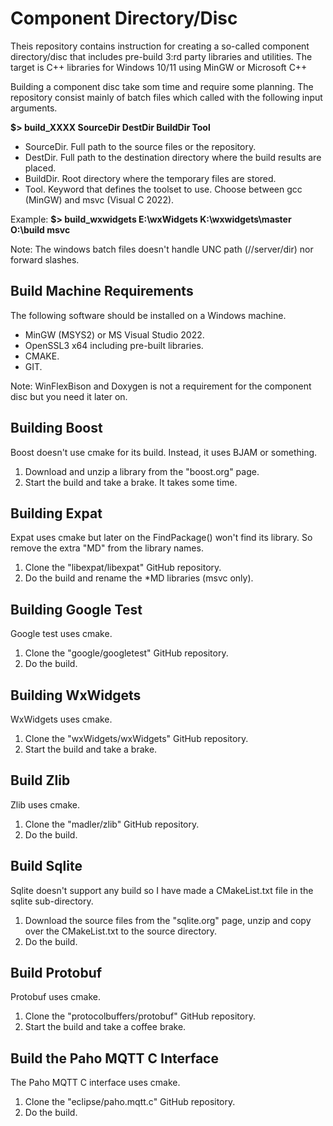 # Component Directory/Disc
Theis repository contains instruction for creating a so-called component directory/disc that includes pre-build
3:rd party libraries and utilities. The target is C++ libraries for Windows 10/11 using MinGW or Microsoft C++

Building a component disc take som time and require some planning. The repository consist mainly of batch files which
called with the following input arguments.

**$> build_XXXX SourceDir DestDir BuildDir Tool**
- SourceDir. Full path to the source files or the repository.
- DestDir. Full path to the destination directory where the build results are placed.
- BuildDir. Root directory where the temporary files are stored. 
- Tool. Keyword that defines the toolset to use. Choose between gcc (MinGW) and msvc (Visual C 2022).

Example: **$> build_wxwidgets E:\wxWidgets K:\wxwidgets\master O:\build msvc** 

Note: The windows batch files doesn't handle UNC path (//server/dir) nor forward slashes.

## Build Machine Requirements
The following software should be installed on a Windows machine.
- MinGW (MSYS2) or MS Visual Studio 2022.
- OpenSSL3 x64 including pre-built libraries.
- CMAKE.
- GIT.

Note: WinFlexBison and Doxygen is not a requirement for the component disc but you need it later on.

## Building Boost
Boost doesn't use cmake for its build. Instead, it uses BJAM or something. 
1. Download and unzip a library from the "boost.org" page.
2. Start the build and take a brake. It takes some time.

## Building Expat
Expat uses cmake but later on the FindPackage() won't find its library. So remove the extra "MD" from the library names.
1. Clone the "libexpat/libexpat" GitHub repository.
2. Do the build and rename the *MD libraries (msvc only).

## Building Google Test
Google test uses cmake.
1. Clone the "google/googletest" GitHub repository.
2. Do the build.

## Building WxWidgets
WxWidgets uses cmake.
1. Clone the "wxWidgets/wxWidgets" GitHub repository.
2. Start the build and take a brake.

## Build Zlib
Zlib uses cmake.
1. Clone the "madler/zlib" GitHub repository.
2. Do the build.

## Build Sqlite
Sqlite doesn't support any build so I have made a CMakeList.txt file in the sqlite sub-directory. 
1. Download the source files from the "sqlite.org" page, unzip and copy over the CMakeList.txt to the source 
directory.
2. Do the build.

## Build Protobuf
Protobuf uses cmake.
1. Clone the "protocolbuffers/protobuf" GitHub repository.
2. Start the build and take a coffee brake.

## Build the Paho MQTT C Interface
The Paho MQTT C interface uses cmake.
1. Clone the "eclipse/paho.mqtt.c" GitHub repository.
2. Do the build.
